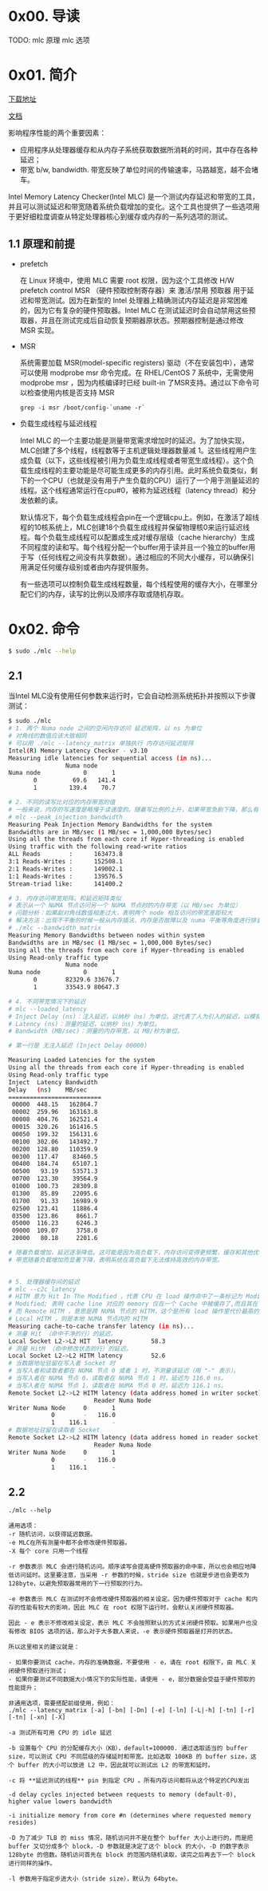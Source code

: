 # 0x00. 导读

TODO: 
mlc 原理
mlc 选项

# 0x01. 简介

[下载地址](https://www.intel.com/content/www/us/en/download/736633/736634/intel-memory-latency-checker-intel-mlc.html)

[文档](https://www.intel.com/content/www/us/en/developer/articles/tool/intelr-memory-latency-checker.html)

影响程序性能的两个重要因素：

- 应用程序从处理器缓存和从内存子系统获取数据所消耗的时间，其中存在各种延迟；
- 带宽 b/w, bandwidth. 带宽反映了单位时间的传输速率，马路越宽，越不会堵车。

Intel Memory Latency Checker(Intel MLC) 是一个测试内存延迟和带宽的工具，并且可以测试延迟和带宽随着系统负载增加的变化。这个工具也提供了一些选项用于更好细粒度调查从特定处理器核心到缓存或内存的一系列选项的测试。

## 1.1 原理和前提

- prefetch

    在 Linux 环境中，使用 MLC 需要 root 权限，因为这个工具修改 H/W prefetch control MSR （硬件预取控制寄存器）来 激活/禁用 预取器 用于延迟和带宽测试。因为在新型的 Intel 处理器上精确测试内存延迟是非常困难的，因为它有复杂的硬件预取器。Intel MLC 在测试延迟时会自动禁用这些预取器，并且在测试完成后自动恢复预期器原状态。预期器控制是通过修改 MSR 实现。

- MSR

    系统需要加载 MSR(model-specific registers) 驱动（不在安装包中），通常可以使用 modprobe msr 命令完成。在 RHEL/CentOS 7 系统中，无需使用 modprobe msr ，因为内核编译时已经 built-in 了MSR支持。通过以下命令可以检查使用内核是否支持 MSR
    ```
    grep -i msr /boot/config-`uname -r`
    ```

- 负载生成线程与延迟线程

    Intel MLC 的一个主要功能是测量带宽需求增加时的延迟。为了加快实现，MLC创建了多个线程，线程数等于主机逻辑处理器数量减 1。这些线程用户生成负载（以下，这些线程被引用为负载生成线程或者带宽生成线程）。这个负载生成线程的主要功能是尽可能生成更多的内存引用。此时系统负载类似，剩下的一个CPU（也就是没有用于产生负载的CPU）运行了一个用于测量延迟的线程。这个线程通常运行在cpu#0，被称为延迟线程（latency thread）和分发依赖的读。

    默认情况下，每个负载生成线程会pin在一个逻辑cpu上。例如，在激活了超线程的10核系统上，MLC创建18个负载生成线程并保留物理核0来运行延迟线程。每个负载生成线程可以配置成生成对缓存层级（cache hierarchy）生成不同程度的读和写。每个线程分配一个buffer用于读并且一个独立的buffer用于写（任何线程之间没有共享数据）。通过相应的不同大小缓存，可以确保引用满足任何缓存级别或者由内存提供服务。

    有一些选项可以控制负载生成线程数量，每个线程使用的缓存大小，在哪里分配它们的内存，读写的比例以及顺序存取或随机存取。

# 0x02. 命令

```bash
$ sudo ./mlc --help
```

## 2.1 

当Intel MLC没有使用任何参数来运行时，它会自动检测系统拓扑并按照以下步骤测试：

```bash
$ sudo ./mlc 
# 1. 两个 Numa node 之间的空闲内存访问 延迟矩阵，以 ns 为单位
# 对角线的数值应该大致相同
# 可以用 ./mlc --latency_matrix 单独执行 内存访问延迟矩阵
Intel(R) Memory Latency Checker - v3.10
Measuring idle latencies for sequential access (in ns)...
                Numa node
Numa node            0       1
       0          69.6   141.4
       1         139.4    70.7

# 2. 不同的读写比对应的内存带宽的值
# 一般来说，内存的写速度是略慢于读速度的。随着写比例的上升，如果带宽急剧下降，那么有可能出现了问题。
# mlc --peak_injection_bandwidth
Measuring Peak Injection Memory Bandwidths for the system
Bandwidths are in MB/sec (1 MB/sec = 1,000,000 Bytes/sec)
Using all the threads from each core if Hyper-threading is enabled     
Using traffic with the following read-write ratios
ALL Reads        :      163473.8
3:1 Reads-Writes :      152508.1
2:1 Reads-Writes :      149002.1
1:1 Reads-Writes :      139576.5           
Stream-triad like:      141400.2        

# 3. 内存访问带宽矩阵。和延迟矩阵类似
# 表示从一个 NUMA 节点访问另一个 NUMA 节点时的内存带宽（以 MB/sec 为单位）
# 问题分析：如果副对角线数值相差过大，表明两个 node 相互访问的带宽差距较大
# 解决方法：出现不平衡的时候一般从内存插法、内存是否故障以及 numa 平衡等角度进行排查
# ./mlc --bandwidth_matrix
Measuring Memory Bandwidths between nodes within system 
Bandwidths are in MB/sec (1 MB/sec = 1,000,000 Bytes/sec)
Using all the threads from each core if Hyper-threading is enabled
Using Read-only traffic type
                Numa node          
Numa node            0       1
       0        82329.6 33676.7
       1        33543.9 80647.3

# 4. 不同带宽情况下的延迟
# mlc --loaded_latency            
# Inject Delay (ns)：注入延迟，以纳秒（ns）为单位。这代表了人为引入的延迟，以模拟不同负载条件下的系统性能。
# Latency (ns)：测量的延迟，以纳秒（ns）为单位。
# Bandwidth (MB/sec)：测量的内存带宽，以 MB/秒为单位。

# 第一行是 无注入延迟 (Inject Delay 00000)                                

Measuring Loaded Latencies for the system
Using all the threads from each core if Hyper-threading is enabled
Using Read-only traffic type    
Inject  Latency Bandwidth     
Delay   (ns)    MB/sec     
==========================
 00000  448.15   162864.7
 00002  259.96   163163.8
 00008  404.76   162521.4
 00015  320.26   161416.5
 00050  199.32   156131.6
 00100  302.06   143492.7
 00200  128.80   110359.9
 00300  117.47    83460.5
 00400  184.74    65107.1
 00500   93.19    53571.3             
 00700  123.30    39564.9          
 01000  100.73    28309.8
 01300   85.89    22095.6                     
 01700   91.33    16989.9                   
 02500  123.41    11886.4              
 03500  123.86     8661.7                                
 05000  116.23     6246.3
 09000  109.07     3758.0     
 20000   80.18     2201.6    

# 随着负载增加，延迟逐渐降低。这可能是因为高负载下，内存访问变得更频繁，缓存和其他优化机制开始生效，减少了访问内存的平均延迟。
# 带宽随着负载增加而显著下降，表明系统在高负载下无法维持高效的内存带宽。
 

# 5. 处理器缓存间的延迟
# mlc --c2c_latency
# HITM 意为 Hit In The Modified ，代表 CPU 在 load 操作命中了一条标记为 Modified 状态的 Cache Line。伪共享发生的关键就在于此。一个处理器修改了某个 cache line 中的数据，另一个处理器访问该 cache line 数据时需要 refresh 该 cache line.
# Modified; 表明 cache line 对应的 memory 仅在一个 Cache 中被缓存了,而且其在 Cache 中 的缓存与在内存中的值也是不一致的
# 而 Remote HITM ，意思是跨 NUMA 节点的 HITM，这个是所有 load 操作里代价最高的情况，尤其在读者和写者非常多的情况下，这个代价会变得非常的高。
# Local HITM ，则是本地 NUMA 节点内的 HITM
Measuring cache-to-cache transfer latency (in ns)...      
# 测量 Hit （命中干净的行）的延迟。
Local Socket L2->L2 HIT  latency        58.3             
# 测量 HitM （命中修改状态的行）的延迟。
Local Socket L2->L2 HITM latency        52.6     
# 当数据地址驻留在写入者 Socket 时
# 当写入者和读取者都在 NUMA 节点 0 或者 1 时，不测量该延迟（用 "-" 表示）。
# 当写入者在 NUMA 节点 0，读取者在 NUMA 节点 1 时，延迟为 116.0 ns。
# 当写入者在 NUMA 节点 1，读取者在 NUMA 节点 0 时，延迟为 116.1 ns。        
Remote Socket L2->L2 HITM latency (data address homed in writer socket)
                        Reader Numa Node          
Writer Numa Node     0       1  
            0        -   116.0  
            1    116.1       -  
# 数据地址驻留在读取者 Socket
Remote Socket L2->L2 HITM latency (data address homed in reader socket)
                        Reader Numa Node                  
Writer Numa Node     0       1                           
            0        -   116.0                           
            1    116.1       -                                                                                       
```

## 2.2

`./mlc --help`

```
通用选项：
-r 随机访问，以获得延迟数据。
-e MLC在所有测量中都不会修改硬件预取器。
-X 每个 core 只用一个线程
```


```
-r 参数表示 MLC 会进行随机访问。顺序读写会提高硬件预取器的命中率，所以也会相应地降低访问延时。这里要注意，当采用 -r 参数的时候，stride size 也就是步进也会更改为 128byte，以避免预取器常用的下一行预取的行为。
```

```
-e 参数表示 MLC 在测试时不会修改硬件预取器的相关设定。因为硬件预取对于 cache 和内存的性能有较大的影响，因此 MLC 在 root 权限下运行时，会默认关闭硬件预取器。

因此 - e 表示不修改相关设定，表示 MLC 不会按照默认的方式关闭硬件预取。如果用户也没有修改 BIOS 选项的话，那么对于大多数人来说，-e 表示硬件预取器是打开的状态。

所以这里相关的建议就是：

- 如果你要测试 cache，内存的准确数据，不要使用 - e，请在 root 权限下，由 MLC 关闭硬件预取进行测试；
- 如果你要测试不同数据大小情况下的实际性能，请使用 - e，部分数据会受益于硬件预取的性能提升；
```

```
非通用选项，需要搭配前缀使用，例如：
./mlc --latency_matrix [-a] [-bn] [-Dn] [-e] [-ln] [-L|-h] [-tn] [-r] [-tn] [-xn] [-X]

-a 测试所有可用 CPU 的 idle 延迟

-b 设置每个 CPU 的分配缓存大小（KB），default=100000. 通过选取适当的 buffer size，可以测试 CPU 不同层级的存储延时和带宽。比如选取 100KB 的 buffer size，这个 buffer 的大小可以放进 L2 中，因此就可以测试出 L2 的带宽和延时。

-c 将 **延迟测试的线程** pin 到指定 CPU 。所有内存访问都将从这个特定的CPU发出

-d delay cycles injected between requests to memory (default-0), higher value lowers bandwidth

-i initialize memory from core #n (determines where requested memory resides)

-D 为了减少 TLB 的 miss 情况，随机访问并不是在整个 buffer 大小上进行的，而是把 buffer 又切分成多个 block，-D 参数就是决定了这个 block 的大小，-D 的数字表示 128byte 的倍数。随机访问首先在 block 的范围内随机读取，读完之后再去下一个 block 进行同样的操作。

-l 参数用于指定步进大小（stride size），默认为 64byte。
```
